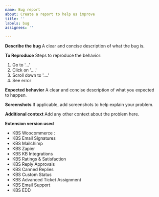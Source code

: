 ```yaml
---
name: Bug report
about: Create a report to help us improve
title: ''
labels: bug
assignees: ''

---
```


**Describe the bug**
A clear and concise description of what the bug is.

**To Reproduce**
Steps to reproduce the behavior:
1. Go to '...'
2. Click on '....'
3. Scroll down to '....'
4. See error

**Expected behavior**
A clear and concise description of what you expected to happen.

**Screenshots**
If applicable, add screenshots to help explain your problem.

**Additional context**
Add any other context about the problem here.

**Extension version used**
 - KBS Woocommerce : 
 - KBS Email Signatures
 - KBS Mailchimp
 - KBS Zapier
 - KBS KB Integrations
 - KBS Ratings & Satisfaction
 - KBS Reply Approvals
 - KBS Canned Replies
 - KBS Custom Status
 - KBS Advanced Ticket Assignment
 - KBS Email Support
 - KBS EDD
